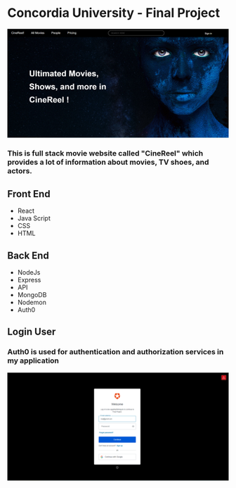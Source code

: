 <h1>Concordia University - Final Project</h1>

<img src="client\src\Assets\01.png" alt="HomePage">

<h3>This is full stack movie website called "CineReel" which provides a lot of information about movies, TV shoes, and actors.</h3>

<h2> Front End </h2>

- React
- Java Script
- CSS
- HTML

<h2> Back End </h2>

- NodeJs
- Express
- API
- MongoDB
- Nodemon
- Auth0

<h2>Login User</h2>
<h3> Auth0 is used for authentication and authorization services in my application</h3>
<img src="client\src\Assets\02.png" alt="Auth0">
